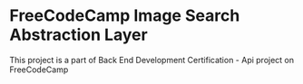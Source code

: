 # FreeCodeCamp Image Search Abstraction Layer
This project is a part of Back End Development Certification - Api project on FreeCodeCamp
